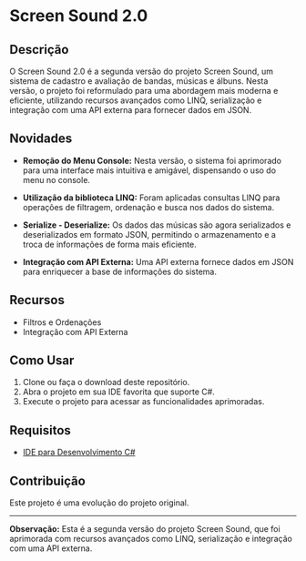 # Screen Sound 2.0


## Descrição

O Screen Sound 2.0 é a segunda versão do projeto Screen Sound, um sistema de cadastro e avaliação de bandas, músicas e álbuns. Nesta versão, o projeto foi reformulado para uma abordagem mais moderna e eficiente, utilizando recursos avançados como LINQ, serialização e integração com uma API externa para fornecer dados em JSON.

## Novidades

- **Remoção do Menu Console:** Nesta versão, o sistema foi aprimorado para uma interface mais intuitiva e amigável, dispensando o uso do menu no console.

- **Utilização da biblioteca LINQ:** Foram aplicadas consultas LINQ para operações de filtragem, ordenação e busca nos dados do sistema.

- **Serialize - Deserialize:** Os dados das músicas são agora serializados e deserializados em formato JSON, permitindo o armazenamento e a troca de informações de forma mais eficiente.

- **Integração com API Externa:** Uma API externa fornece dados em JSON para enriquecer a base de informações do sistema.

## Recursos

- Filtros e Ordenações
- Integração com API Externa

## Como Usar

1. Clone ou faça o download deste repositório.
2. Abra o projeto em sua IDE favorita que suporte C#.
3. Execute o projeto para acessar as funcionalidades aprimoradas.

## Requisitos

- [IDE para Desenvolvimento C#](https://visualstudio.microsoft.com/visual-cpp-build-tools/)

## Contribuição

Este projeto é uma evolução do projeto original.

---

**Observação:** Esta é a segunda versão do projeto Screen Sound, que foi aprimorada com recursos avançados como LINQ, serialização e integração com uma API externa.
